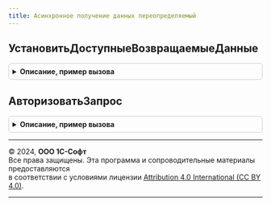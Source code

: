 ```yaml
---
title: Асинхронное получение данных переопределяемый
---
```



## УстановитьДоступныеВозвращаемыеДанные
<details style="margin: 1em 0; padding: 0.5em; border: 1px solid #ccc; border-radius: 6px;">

<summary style="font-weight: bold; cursor: pointer;">Описание, пример вызова</summary>

```bsl

// Вызывается при формировании списка доступных возвращаемых данных и при получении данных.
// Определяет список возвращаемых данных, подключенных к подсистеме.
// @skip-warning ПустойМетод - переопределяемый метод.
//
// Параметры:
//  ДоступныеВозвращаемыеДанные - Соответствие из КлючИЗначение - заполняемые доступные возвращаемые данные:
//    * Ключ - Строка - идентификатор данных.
//    * Значение - см. АсинхронноеПолучениеДанных.НовыйОписаниеВозвращаемыхДанных
//
Процедура УстановитьДоступныеВозвращаемыеДанные(ДоступныеВозвращаемыеДанные) Экспорт
```

Пример вызова
```bsl
АсинхронноеПолучениеДанныхПереопределяемый.УстановитьДоступныеВозвращаемыеДанные(ДоступныеВозвращаемыеДанные) 
```
</details>

## АвторизоватьЗапрос
<details style="margin: 1em 0; padding: 0.5em; border: 1px solid #ccc; border-radius: 6px;">

<summary style="font-weight: bold; cursor: pointer;">Описание, пример вызова</summary>

```bsl

// Вызывается при первичной обработке входящего запроса. Позволяет выполнить прикладную логику,
// связанную с валидацией входящего запроса и при необходимости отказать в обработке запроса.
// @skip-warning ПустойМетод - переопределяемый метод.
//
// Параметры:
//  ИдентификаторДанных - Строка - идентификатор данных. Может быть переопределено при обработке.
//                                 Указывается в качестве имени файла, возвращаемом в результате.
//  Параметры - ДвоичныеДанные - переданные параметры получения данных.
//  Отказ - Булево - Возвращаемый параметр. Признак отказа в авторизации. При отказе в авторизации устанавливать в Отказ = Истина.
//  СообщениеОбОшибке - Строка - Возвращаемый параметр. Текст сообщения об ошибке при отказе в авторизации.
//
Процедура АвторизоватьЗапрос(ИдентификаторДанных, Параметры, Отказ, СообщениеОбОшибке) Экспорт
```

Пример вызова
```bsl
АсинхронноеПолучениеДанныхПереопределяемый.АвторизоватьЗапрос(ИдентификаторДанных, Параметры, Отказ, СообщениеОбОшибке) 
```
</details>

---

© 2024, **ООО 1С-Софт**  
Все права защищены. Эта программа и сопроводительные материалы предоставляются  
в соответствии с условиями лицензии [Attribution 4.0 International (CC BY 4.0)](https://creativecommons.org/licenses/by/4.0/legalcode).

---
